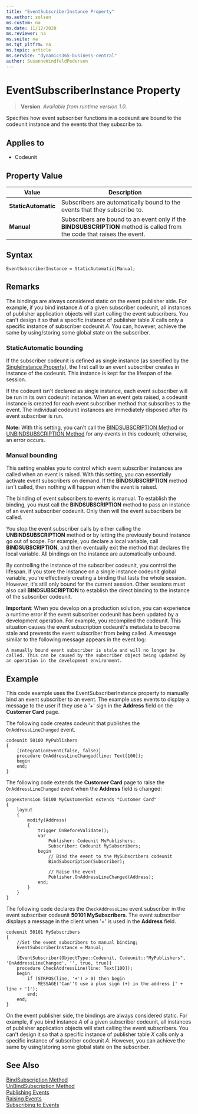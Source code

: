 ```yaml
---
title: "EventSubscriberInstance Property"
ms.author: solsen
ms.custom: na
ms.date: 11/12/2020
ms.reviewer: na
ms.suite: na
ms.tgt_pltfrm: na
ms.topic: article
ms.service: "dynamics365-business-central"
author: SusanneWindfeldPedersen
---
```

[//]: # (START>DO_NOT_EDIT)
[//]: # (IMPORTANT:Do not edit any of the content between here and the END>DO_NOT_EDIT.)
[//]: # (Any modifications should be made in the .xml files in the ModernDev repo.)
# EventSubscriberInstance Property
> **Version**: _Available from runtime version 1.0._

Specifies how event subscriber functions in a codeunit are bound to the codeunit instance and the events that they subscribe to.

## Applies to
-   Codeunit

## Property Value

|Value|Description|
|-----------|---------------------------------------|
|**StaticAutomatic**|Subscribers are automatically bound to the events that they subscribe to. |
|**Manual**|Subscribers are bound to an event only if the **BINDSUBSCRIPTION** method is called from the code that raises the event.|
[//]: # (IMPORTANT: END>DO_NOT_EDIT)
## Syntax

```AL
EventSubscriberInstance = StaticAutomatic|Manual;
```

## Remarks

The bindings are always considered static on the event publisher side. For example, if you bind instance *A* of a given subscriber codeunit, all instances of publisher application objects will start calling the event subscribers. You can't design it so that a specific instance of publisher table *X* calls only a specific instance of subscriber codeunit *A*. You can, however, achieve the same by using/storing some global state on the subscriber.  

### StaticAutomatic bounding

If the subscriber codeunit is defined as single instance (as specified by the [SingleInstance Property](devenv-singleinstance-property.md)), the first call to an event subscriber creates in instance of the codeunit. This instance is kept for the lifespan of the session.

If the codeunit isn't declared as single instance, each event subscriber will be run in its own codeunit instance. When an event gets raised, a codeunit instance is created for each event subscriber method that subscribes to the event. The individual codeunit instances are immediately disposed after its event subscriber is run.

**Note:**  With this setting, you can't call the [BINDSUBSCRIPTION Method](../methods-auto/session/session-bindsubscription-method.md) or [UNBINDSUBSCRIPTION Method](../methods-auto/session/session-unbindsubscription-method.md) for any events in this codeunit; otherwise, an error occurs.

### Manual bounding

This setting enables you to control which event subscriber instances are called when an event is raised. With this setting, you can essentially activate event subscribers on demand. If the **BINDSUBSCRIPTION** method isn't called, then nothing will happen when the event is raised.

 The binding of event subscribers to events is manual. To establish the binding, you must call the **BINDSUBSCRIPTION** method to pass an instance of an event subscriber codeunit. Only then will the event subscribers be called.

You stop the event subscriber calls by either calling the **UNBINDSUBSCRIPTION** method or by letting the previously bound instance go out of scope. For example, you declare a local variable, call **BINDSUBSCRIPTION**, and then eventually exit the method that declares the local variable. All bindings on the instance are automatically unbound.

By controlling the instance of the subscriber codeunit, you control the lifespan. If you store the instance on a single instance codeunit global variable, you're effectively creating a binding that lasts the whole session. However, it's still only bound for the current session. Other sessions must also call **BINDSUBSCRIPTION** to establish the direct binding to the instance of the subscriber codeunit. 

**Important**: When you develop on a production solution, you can experience a runtime error if the event subscriber codeunit has been updated by a development operation. For example, you recompiled the codeunit. This situation causes the event subscription codeunit's metadata to become stale and prevents the event subscriber from being called. A message similar to the following message appears in the event log:

`A manually bound event subscriber is stale and will no longer be called. This can be caused by the subscriber object being updated by an operation in the development environment.` 


## <a name="example"></a>Example

This code example uses the EventSubscriberInstance property to manually bind an event subscriber to an event. The example uses events to display a message to the user if they use a '+' sign in the **Address** field on the **Customer Card** page.

The following code creates codeunit that publishes the `OnAddressLineChanged` event.

```AL
codeunit 50100 MyPublishers
{
    [IntegrationEvent(false, false)]
    procedure OnAddressLineChanged(line: Text[100]);
    begin
    end;
}
```

The following code extends the **Customer Card** page to raise the `OnAddressLineChanged` event when the **Address** field is changed: 

```AL
pageextension 50100 MyCustomerExt extends "Customer Card"
{
    layout
    {
        modify(Address)
        {
            trigger OnBeforeValidate();
            var
                Publisher: Codeunit MyPublishers;
                Subscriber: Codeunit MySubscribers;
            begin
                // Bind the event to the MySubscribers codeunit
                BindSubscription(Subscriber);

                // Raise the event
                Publisher.OnAddressLineChanged(Address);
            end;
        }
    }
}
```

The following code declares the `CheckAddressLine` event subscriber in the event subscriber codeunit **50101 MySubscribers**. The event subscriber displays a message in the client when '+' is used in the **Address** field.

```AL
codeunit 50101 MySubscribers
{
    //Set the event subscribers to manual binding;
    EventSubscriberInstance = Manual;

    [EventSubscriber(ObjectType::Codeunit, Codeunit::"MyPublishers", 'OnAddressLineChanged', '', true, true)]
    procedure CheckAddressLine(line: Text[100]);
    begin
        if (STRPOS(line, '+') > 0) then begin
            MESSAGE('Can''t use a plus sign (+) in the address [' + line + ']');
        end;
    end;
}
```

On the event publisher side, the bindings are always considered static. For example, if you bind instance *A* of a given subscriber codeunit, all instances of publisher application objects will start calling the event subscribers. You can't design it so that a specific instance of publisher table *X* calls only a specific instance of subscriber codeunit *A*. However, you can achieve the same by using/storing some global state on the subscriber.  

## See Also

[BindSubscription Method](../methods-auto/session/session-bindsubscription-method.md)  
[UnBindSubscription Method](../methods-auto/session/session-unbindsubscription-method.md)  
[Publishing Events](../devenv-publishing-Events.md)  
[Raising Events](../devenv-raising-Events.md)  
[Subscribing to Events](../devenv-subscribing-to-Events.md)  


